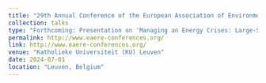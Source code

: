 ```yaml
---
title: "29th Annual Conference of the European Association of Environmental and Resource Economists (EAERE) 2024"
collection: talks
type: "Forthcoming: Presentation on 'Managing an Energy Crises: Large-Scale Evidence of Residential Natural Gas Savings Through Financial Rewards'"
permalink: http://www.eaere-conferences.org/
link: http://www.eaere-conferences.org/
venue: "Katholieke Universiteit (KU) Leuven"
date: 2024-07-01
location: "Leuven, Belgium"
---
```

